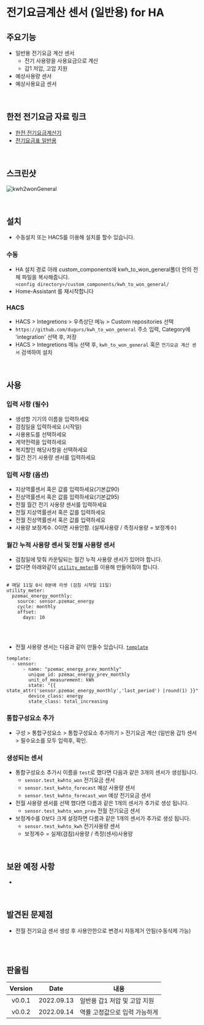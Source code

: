 # 전기요금계산 센서 (일반용) for HA

## 주요기능
- 일반용 전기요금 계산 센서
  - 전기 사용량을 사용요금으로 계산
  - 갑1 저압, 고압 지원
- 예상사용량 센서
- 예상사용요금 센서

<br>

## 한전 전기요금 자료 링크
- [한전 전기요금계산기](https://cyber.kepco.co.kr/ckepco/front/jsp/CY/J/A/CYJAPP000NFL.jsp)
- [전기요금표 일반용](https://cyber.kepco.co.kr/ckepco/front/jsp/CY/E/E/CYEEHP00102.jsp)
<br>

## 스크린샷
![kwh2wonGeneral](https://user-images.githubusercontent.com/41262994/189909716-830c056a-5878-475a-90bd-7831afa517f3.png)

<br>

## 설치
- 수동설치 또는 HACS를 이용해 설치를 할수 있습니다.
### 수동
- HA 설치 경로 아래 custom_components에 kwh_to_won_general폴더 안의 전체 파일을 복사해줍니다.<br>
  `<config directory>/custom_components/kwh_to_won_general/`<br>
- Home-Assistant 를 재시작합니다<br>
### HACS
- HACS > Integretions > 우측상단 메뉴 > Custom repositories 선택
- `https://github.com/dugurs/kwh_to_won_general` 주소 입력, Category에 'integration' 선택 후, 저장
- HACS > Integretions 메뉴 선택 후, `kwh_to_won_general` 혹은 `전기요금 계산 센서` 검색하여 설치

<br>

## 사용
### 입력 사항 (필수)
- 생성할 기기의 이름을 입력하세요
- 검침일을 입력하세요 (시작일)
- 사용용도를 선택하세요
- 계약전력을 입력하세요
- 복지할인 해당사항을 선택하세요
- 월간 전기 사용량 센서를 입력하세요
### 입력 사항 (옵션)
- 지상역률센서 혹은 값를 입력하세요(기본값90)
- 진상역률센서 혹은 값를 입력하세요(기본값95)
- 전월 월간 전기 사용량 센서를 입력하세요
- 전월 지상역률센서 혹은 값를 입력하세요
- 전월 진상역률센서 혹은 값를 입력하세요
- 사용량 보정계수. 0이면 사용안함. (실제사용량 / 측정사용량 = 보정계수)
### 월간 누적 사용량 센서 및 전월 사용량 센서
- 검침일에 맞줘 카운팅되는 월간 누적 사용량 센서가 있어야 합니다.
- 없다면 아래와같이 [`utility_meter`](https://www.home-assistant.io/integrations/utility_meter/)를 이용해 만들어줘야 합니다.

```

# 매달 11일 0시 0분에 리셋 (검침 시작일 11일)
utility_meter:
  pzemac_energy_monthly:
    source: sensor.pzemac_energy
    cycle: monthly
    offset:
      days: 10
      
```
<br>

- 전월 사용량 센서는 다음과 같이 만들수 있습니다. [`template`](https://www.home-assistant.io/integrations/template/) 


```
template:
  - sensor:
      - name: "pzemac_energy_prev_monthly"
        unique_id: pzemac_energy_prev_monthly
        unit_of_measurement: kWh
        state: "{{ state_attr('sensor.pzemac_energy_monthly','last_period') |round(1) }}"
        device_class: energy
        state_class: total_increasing
```

### 통합구성요소 추가
- 구성 > 통합구성요소 > 통합구성요소 추가하기 > 전기요금 계산 (일반용 갑1) 센서 > 필수요소를 모두 입력후, 확인.

### 생성되는 센서
- 통합구성요소 추가시 이름을 `test`로 했다면 다음과 같은 3개의 센서가 생성됩니다.
  - `sensor.test_kwhto_won` 전기요금 센서
  - `sensor.test_kwhto_forecast` 예상 사용량 센서
  - `sensor.test_kwhto_forecast_won` 예상 전기요금 센서
- 전월 사용량 센서를 선택 했다면 다름과 같은 1개의 센서가 추가로 생성 됩니다.
  - `sensor.test_kwhto_won_prev` 전월 전기요금 센서
- 보정계수를 0보다 크게 설정하면 다름과 같은 1개의 센서가 추가로 생성 됩니다.
  - `sensor.test_kwhto_kwh` 전기사용량 센서
  - 보정계수 = 실제(검침)사용량 / 측정(센서)사용량

<br>

## 보완 예정 사항
- 
<br>

## 발견된 문제점
- 전월 전기요금 센서 생성 후 사용안한으로 변경시 자동제거 안됨(수동삭제 가능)
<br>


<br>

## 판올림
| Version | Date        | 내용              |
| :-----: | :---------: | ----------------------- |
| v0.0.1  | 2022.09.13  | 일반용 갑1 저압 및 고압 지원 |
| v0.0.2  | 2022.09.14  | 역률 고정값으로 입력 가능하게 |

